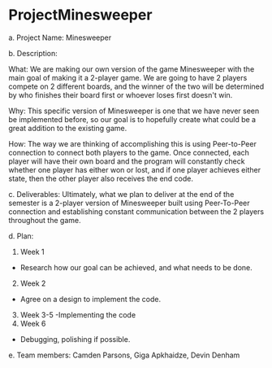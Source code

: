 # ProjectMinesweeper

a. Project Name: Minesweeper

b. Description:

What: We are making our own version of the game Minesweeper with the main goal of making it a
2-player game. We are going to have 2 players compete on 2 different boards, and the winner of 
the two will be determined by who finishes their board first or whoever loses first doesn't win.

Why: This specific version of Minesweeper is one that we have never seen be implemented before, 
so our goal is to hopefully create what could be a great addition to the existing game.

How: The way we are thinking of accomplishing this is using Peer-to-Peer connection to connect 
both players to the game. Once connected, each player will have their own board and the program
will constantly check whether one player has either won or lost, and if one player achieves
either state, then the other player also receives the end code.

c. Deliverables: Ultimately, what we plan to deliver at the end of the semester is a 2-player
version of Minesweeper built using Peer-To-Peer connection and establishing constant 
communication between the 2 players throughout the game. 

d. Plan:

1. Week 1
- Research how our goal can be achieved, and what needs to be done.
2. Week 2
- Agree on a design to implement the code.
3. Week 3-5
-Implementing the code
4. Week 6
- Debugging, polishing if possible.

e. Team members: Camden Parsons, Giga Apkhaidze, Devin Denham
